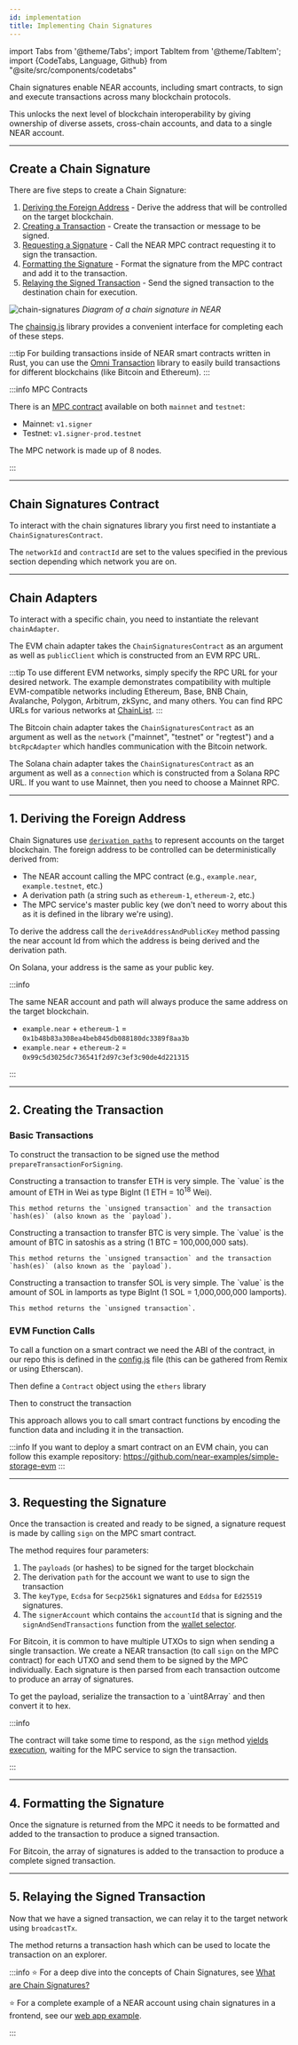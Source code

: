 ```yaml
---
id: implementation
title: Implementing Chain Signatures
---
```


import Tabs from '@theme/Tabs';
import TabItem from '@theme/TabItem';
import {CodeTabs, Language, Github} from "@site/src/components/codetabs"

Chain signatures enable NEAR accounts, including smart contracts, to sign and execute transactions across many blockchain protocols.

This unlocks the next level of blockchain interoperability by giving ownership of diverse assets, cross-chain accounts, and data to a single NEAR account.

---

## Create a Chain Signature

There are five steps to create a Chain Signature:

1. [Deriving the Foreign Address](#1-deriving-the-foreign-address) - Derive the address that will be controlled on the target blockchain.
2. [Creating a Transaction](#2-creating-the-transaction) - Create the transaction or message to be signed.
3. [Requesting a Signature](#3-requesting-the-signature) - Call the NEAR MPC contract requesting it to sign the transaction.
4. [Formatting the Signature](#4-formatting-the-signature) - Format the signature from the MPC contract and add it to the transaction.
5. [Relaying the Signed Transaction](#5-relaying-the-signed-transaction) - Send the signed transaction to the destination chain for execution.

![chain-signatures](/docs/assets/welcome-pages/chain-signatures-overview.png)
_Diagram of a chain signature in NEAR_

The [chainsig.js](https://github.com/NearDeFi/chainsig.js) library provides a convenient interface for completing each of these steps.

:::tip
For building transactions inside of NEAR smart contracts written in Rust, you can use the [Omni Transaction](https://github.com/near/omni-transaction-rs) library to easily build transactions for different blockchains (like Bitcoin and Ethereum).
:::


:::info MPC Contracts

There is an [MPC contract](https://github.com/Near-One/mpc/tree/main/libs/chain-signatures/contract) available on both `mainnet` and `testnet`:
- Mainnet: `v1.signer`
- Testnet: `v1.signer-prod.testnet`

The MPC network is made up of 8 nodes.

:::

--- 

## Chain Signatures Contract 

To interact with the chain signatures library you first need to instantiate a `ChainSignaturesContract`.

<Github language="js"
  url="https://github.com/near-examples/near-multichain/blob/main/src/config.js#L17-L20" start="17" end="20" />

The `networkId` and `contractId` are set to the values specified in the previous section depending which network you are on.

---

## Chain Adapters

To interact with a specific chain, you need to instantiate the relevant `chainAdapter`.

<Tabs groupId="code-tabs">
  <TabItem value="Ξ EVM">
    <Github language="js"
      url="https://github.com/near-examples/near-multichain/blob/main/src/components/EVM/EVM.jsx#L35-L42" start="35" end="42" />

  The EVM chain adapter takes the `ChainSignaturesContract` as an argument as well as `publicClient` which is constructed from an EVM RPC URL. 

  :::tip
  To use different EVM networks, simply specify the RPC URL for your desired network.
  The example demonstrates compatibility with multiple EVM-compatible networks including Ethereum, Base, BNB Chain, Avalanche, Polygon, Arbitrum, zkSync, and many others.
  You can find RPC URLs for various networks at [ChainList](https://chainlist.org/?testnets=true).
  :::

</TabItem>

<TabItem value="₿ Bitcoin">
    <Github language="js"
      url="https://github.com/near-examples/near-multichain/blob/main/src/components/Bitcoin.jsx#L10-L18" start="10" end="18" />

  The Bitcoin chain adapter takes the `ChainSignaturesContract` as an argument as well as the `network` ("mainnet", "testnet" or "regtest") and a `btcRpcAdapter` which handles communication with the Bitcoin network.

</TabItem>

<TabItem value="◎ Solana">
    <Github language="js"
      url="https://github.com/near-examples/near-multichain/blob/main/src/components/Solana.jsx#L12-L17" start="12" end="17" />

  The Solana chain adapter takes the `ChainSignaturesContract` as an argument as well as a `connection` which is constructed from a Solana RPC URL. If you want to use Mainnet, then you need to choose a Mainnet RPC.

</TabItem>

</Tabs>

---

## 1. Deriving the Foreign Address

Chain Signatures use [`derivation paths`](../chain-signatures.md#derivation-paths-one-account-multiple-chains) to represent accounts on the target blockchain. The foreign address to be controlled can be deterministically derived from:

- The NEAR account calling the MPC contract (e.g., `example.near`, `example.testnet`, etc.)
- A derivation path (a string such as `ethereum-1`, `ethereum-2`, etc.)
- The MPC service's master public key (we don't need to worry about this as it is defined in the library we're using).

To derive the address call the `deriveAddressAndPublicKey` method passing the near account Id from which the address is being derived and the derivation path. 

<Tabs groupId="code-tabs">
  <TabItem value="Ξ EVM">
    <Github language="js"
      url="https://github.com/near-examples/near-multichain/blob/main/src/components/EVM/EVM.jsx#L93-L96" start="93" end="96" />

</TabItem>

<TabItem value="₿ Bitcoin">
    <Github language="js"
      url="https://github.com/near-examples/near-multichain/blob/main/src/components/Bitcoin.jsx#L45-L48" start="45" end="48" />

</TabItem>

<TabItem value="◎ Solana">
    <Github language="js"
      url="https://github.com/near-examples/near-multichain/blob/main/src/components/Solana.jsx#L42" start="42" end="42" />

  On Solana, your address is the same as your public key.

</TabItem>

</Tabs>

:::info

The same NEAR account and path will always produce the same address on the target blockchain.

- `example.near` + `ethereum-1` = `0x1b48b83a308ea4beb845db088180dc3389f8aa3b`
- `example.near` + `ethereum-2` = `0x99c5d3025dc736541f2d97c3ef3c90de4d221315`

:::

---

## 2. Creating the Transaction

### Basic Transactions

To construct the transaction to be signed use the method `prepareTransactionForSigning`. 


<CodeTabs>
  <TabItem value="Ξ EVM" language="js">
        Constructing a transaction to transfer ETH is very simple. The `value` is the amount of ETH in Wei as type BigInt (1 ETH = 10<sup>18</sup> Wei).
        <Github language="js"
          url="https://github.com/near-examples/near-multichain/blob/main/src/components/EVM/Transfer.jsx#L17-L21"
          start="17" end="21"/>

    This method returns the `unsigned transaction` and the transaction `hash(es)` (also known as the `payload`).
  </TabItem>
      
  <TabItem value="₿ Bitcoin" language="js">
    Constructing a transaction to transfer BTC is very simple. The `value` is the amount of BTC in satoshis as a string (1 BTC = 100,000,000 sats).
    <Github language="js"
      url="https://github.com/near-examples/near-multichain/blob/main/src/components/Bitcoin.jsx#L67-L72"
      start="67" end="72"/>

    This method returns the `unsigned transaction` and the transaction `hash(es)` (also known as the `payload`).
  </TabItem>

  <TabItem value="◎ Solana" language="js">
    Constructing a transaction to transfer SOL is very simple. The `value` is the amount of SOL in lamports as type BigInt (1 SOL = 1,000,000,000 lamports).
    <Github language="js"
      url="https://github.com/near-examples/near-multichain/blob/main/src/components/Solana.jsx#L57-L61" start="57" end="61" />

    This method returns the `unsigned transaction`.
  </TabItem>
</CodeTabs>

### EVM Function Calls

To call a function on a smart contract we need the ABI of the contract, in our repo this is defined in the [config.js](https://github.com/near-examples/near-multichain/blob/main/src/config.js#L23-L63) file (this can be gathered from Remix or using Etherscan).

Then define a `Contract` object using the `ethers` library

<Github language="js"
  url="https://github.com/near-examples/near-multichain/blob/main/src/components/EVM/FunctionCall.jsx#L18-L18"
  start="18" end="18"/>

Then to construct the transaction

<Github language="js"
  url="https://github.com/near-examples/near-multichain/blob/main/src/components/EVM/FunctionCall.jsx#L31-L37"
  start="31" end="37"/>


This approach allows you to call smart contract functions by encoding the function data and including it in the transaction.

:::info
If you want to deploy a smart contract on an EVM chain, you can follow this example repository:
https://github.com/near-examples/simple-storage-evm
:::

---

## 3. Requesting the Signature

Once the transaction is created and ready to be signed, a signature request is made by calling `sign` on the MPC smart contract.

The method requires four parameters:

  1. The `payloads` (or hashes) to be signed for the target blockchain
  2. The derivation `path` for the account we want to use to sign the transaction
  3. The `keyType`, `Ecdsa` for `Secp256k1` signatures and `Eddsa` for `Ed25519` signatures.
  4. The `signerAccount` which contains the `accountId` that is signing and the `signAndSendTransactions` function from the [wallet selector](../../tools/wallet-selector.md).

<Tabs groupId="code-tabs">
  <TabItem value="Ξ EVM">
    <Github language="js"
      url="https://github.com/near-examples/near-multichain/blob/main/src/components/EVM/EVM.jsx#L115-L123"
      start="115" end="123" />

</TabItem>

  <TabItem value="₿ Bitcoin">
    <Github language="js"
      url="https://github.com/near-examples/near-multichain/blob/main/src/components/Bitcoin.jsx#L79-L87"
      start="79" end="87" />

For Bitcoin, it is common to have multiple UTXOs to sign when sending a single transaction. We create a NEAR transaction (to call `sign` on the MPC contract) for each UTXO and send them to be signed by the MPC individually. Each signature is then parsed from each transaction outcome to produce an array of signatures.

  </TabItem>

<TabItem value="◎ Solana">
  To get the payload, serialize the transaction to a `uint8Array` and then convert it to hex.
    <Github language="js"
      url="https://github.com/near-examples/near-multichain/blob/main/src/components/Solana.jsx#L68-L76" start="68" end="76" />

</TabItem>

</Tabs>

:::info

The contract will take some time to respond, as the `sign` method [yields execution](/blog/yield-resume), waiting for the MPC service to sign the transaction.

:::

---

## 4. Formatting the Signature

Once the signature is returned from the MPC it needs to be formatted and added to the transaction to produce a signed transaction.

<Tabs groupId="code-tabs">
  <TabItem value="Ξ EVM">
    <Github language="js"
      url="https://github.com/near-examples/near-multichain/blob/main/src/components/EVM/EVM.jsx#L125-L128"
      start="125" end="128" />


</TabItem>

<TabItem value="₿ Bitcoin">
        <Github language="js"
      url="https://github.com/near-examples/near-multichain/blob/main/src/components/Bitcoin.jsx#L93-L96"
      start="93" end="96" />
 
For Bitcoin, the array of signatures is added to the transaction to produce a complete signed transaction.

</TabItem>

<TabItem value="◎ Solana">
    <Github language="js"
      url="https://github.com/near-examples/near-multichain/blob/main/src/components/Solana.jsx#L82-L86" start="82" end="86" />

</TabItem>

</Tabs>

---

## 5. Relaying the Signed Transaction

Now that we have a signed transaction, we can relay it to the target network using `broadcastTx`.

<Tabs groupId="code-tabs">
  <TabItem value="Ξ EVM">
      <Github language="js"
      url="https://github.com/near-examples/near-multichain/blob/main/src/components/EVM/EVM.jsx#L150"
      start="150" end="150" />

</TabItem>

<TabItem value="₿ Bitcoin">
    <Github language="js"
      url="https://github.com/near-examples/near-multichain/blob/main/src/components/Bitcoin.jsx#L117"
      start="117" end="117" />

</TabItem>

<TabItem value="◎ Solana">
    <Github language="js"
      url="https://github.com/near-examples/near-multichain/blob/main/src/components/Solana.jsx#L106" start="106" end="106" />

</TabItem>

</Tabs>

The method returns a transaction hash which can be used to locate the transaction on an explorer.

:::info
⭐️ For a deep dive into the concepts of Chain Signatures, see [What are Chain Signatures?](../chain-signatures.md)

⭐️ For a complete example of a NEAR account using chain signatures in a frontend, see our [web app example](https://github.com/near-examples/near-multichain).

:::
